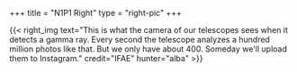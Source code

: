 +++
title = "N1P1 Right"
type = "right-pic"
+++

{{< right_img
    text="This is what the camera of our telescopes sees when it detects a gamma ray. Every second the telescope analyzes a hundred million photos like that. But we only have about 400. Someday we'll upload them to Instagram."
    credit="IFAE"
    hunter="alba" >}}
